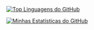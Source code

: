 [![Top Linguagens do GitHub](https://github-readme-stats.vercel.app/api/top-langs/?username=lucascostabueno&layout=compact&theme=github_dark)](https://github.com/lucascostabueno)

[![Minhas Estatísticas do GitHub](https://github-readme-stats.vercel.app/api?username=lucascostabueno&show_icons=true&theme=github_dark)](https://github.com/lucascostabueno)




